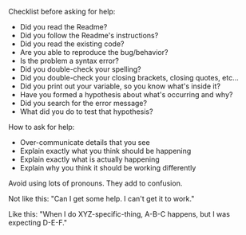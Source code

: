 Checklist before asking for help:


- Did you read the Readme?    
- Did you follow the Readme's instructions?
- Did you read the existing code?
- Are you able to reproduce the bug/behavior?
- Is the problem a syntax error?
- Did you double-check your spelling?
- Did you double-check your closing brackets, closing quotes, etc...
- Did you print out your variable, so you know what's inside it?
- Have you formed a hypothesis about what's occurring and why?
- Did you search for the error message?
- What did you do to test that hypothesis? 

How to ask for help:
- Over-communicate details that you see
- Explain exactly what you think should be happening
- Explain  exactly what is actually happening
- Explain why you think it should be working differently

Avoid using lots of pronouns. They add to confusion.

Not like this:
"Can I get some help. I can't get it to work."

Like this:
"When I do XYZ-specific-thing, A-B-C happens, but I was expecting D-E-F."
